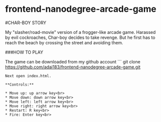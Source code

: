 frontend-nanodegree-arcade-game
===============================

#CHAR-BOY STORY

My "slasher/road-movie" version of a frogger-like arcade game.
Harassed by evil cockroaches, Char-boy decides to take revenge.
But he first has to reach the beach by crossing the street and avoiding them.

###HOW TO PLAY

The game can be downloaded from my github account ```
git clone https://github.com/adai183/frontend-nanodegree-arcade-game.git
```
Next open index.html.

**Controls:**

* Move up: up arrow key<br>
* Move down: down arrow key<br>
* Move left: left arrow key<br>
* Move right: right arrow key<br>
* Restart: R key<br>
* Fire: Enter key<br>